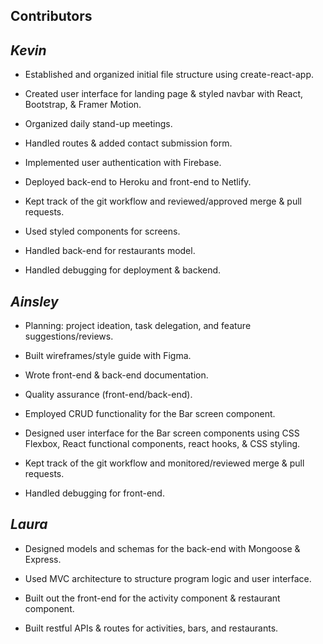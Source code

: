 ## Contributors

## <em>Kevin</em>

- Established and organized initial file structure using create-react-app.

- Created user interface for landing page & styled navbar with React, Bootstrap, & Framer Motion.

- Organized daily stand-up meetings.

- Handled routes & added contact submission form.

- Implemented user authentication with Firebase.

- Deployed back-end to Heroku and front-end to Netlify.

- Kept track of the git workflow and reviewed/approved merge & pull requests.

- Used styled components for screens.

- Handled back-end for restaurants model.

- Handled debugging for deployment & backend.

## <em>Ainsley</em>

- Planning: project ideation, task delegation, and feature suggestions/reviews.

- Built wireframes/style guide with Figma.

- Wrote front-end & back-end documentation.

- Quality assurance (front-end/back-end).

- Employed CRUD functionality for the Bar screen component.

- Designed user interface for the Bar screen components using CSS Flexbox, React functional components, react hooks, & CSS styling.

- Kept track of the git workflow and monitored/reviewed merge & pull requests.

- Handled debugging for front-end.

## <em>Laura</em>

- Designed models and schemas for the back-end with Mongoose & Express.

- Used MVC architecture to structure program logic and user interface.

- Built out the front-end for the activity component & restaurant component.

- Built restful APIs & routes for activities, bars, and restaurants.

